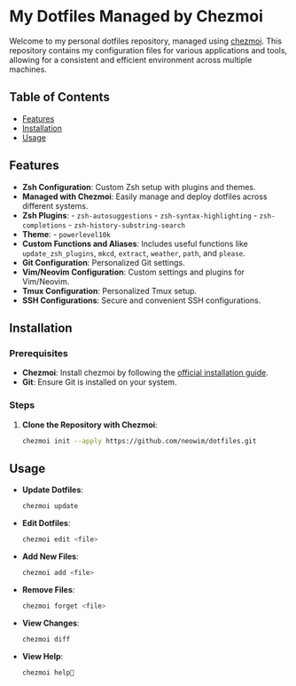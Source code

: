 # My Dotfiles Managed by Chezmoi

Welcome to my personal dotfiles repository, managed using [chezmoi](https://www.chezmoi.io). This repository contains my
configuration files for various applications and tools, allowing for a consistent and efficient environment across
multiple machines.

## Table of Contents

- [Features](#features)
- [Installation](#installation)
- [Usage](#usage)

## Features

- **Zsh Configuration**: Custom Zsh setup with plugins and themes.
- **Managed with Chezmoi**: Easily manage and deploy dotfiles across different systems.
- **Zsh Plugins**:
      - `zsh-autosuggestions`
      - `zsh-syntax-highlighting`
      - `zsh-completions`
      - `zsh-history-substring-search`
- **Theme**:
      - `powerlevel10k`
- **Custom Functions and Aliases**: Includes useful functions like `update_zsh_plugins`, `mkcd`, `extract`, `weather`,
    `path`, and `please`.
- **Git Configuration**: Personalized Git settings.
- **Vim/Neovim Configuration**: Custom settings and plugins for Vim/Neovim.
- **Tmux Configuration**: Personalized Tmux setup.
- **SSH Configurations**: Secure and convenient SSH configurations.

## Installation

### Prerequisites

- **Chezmoi**: Install chezmoi by following the [official installation guide](https://www.chezmoi.io/install/).
- **Git**: Ensure Git is installed on your system.

### Steps

1. **Clone the Repository with Chezmoi**:

    ```bash
    chezmoi init --apply https://github.com/neowim/dotfiles.git
    ```

## Usage

- **Update Dotfiles**:

    ```bash
    chezmoi update

- **Edit Dotfiles**:

    ```bash
    chezmoi edit <file>

- **Add New Files**:

    ```bash
    chezmoi add <file>

- **Remove Files**:

    ```bash
    chezmoi forget <file>

- **View Changes**:

     ```bash
     chezmoi diff

- **View Help**:

     ```bash
     chezmoi help🔄
